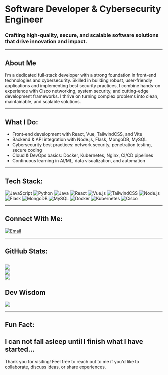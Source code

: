 # Software Developer & Cybersecurity Engineer

### Crafting high-quality, secure, and scalable software solutions that drive innovation and impact.

---

## About Me  
I’m a dedicated full-stack developer with a strong foundation in front-end technologies and cybersecurity. Skilled in building robust, user-friendly applications and implementing best security practices, I combine hands-on experience with Cisco networking, system security, and cutting-edge development frameworks. I thrive on turning complex problems into clean, maintainable, and scalable solutions.

---

## What I Do:  
- Front-end development with React, Vue, TailwindCSS, and Vite  
- Backend & API integration with Node.js, Flask, MongoDB, MySQL  
- Cybersecurity best practices: network security, penetration testing, secure coding  
- Cloud & DevOps basics: Docker, Kubernetes, Nginx, CI/CD pipelines  
- Continuous learning in AI/ML, data visualization, and automation  

---

## Tech Stack:  
![JavaScript](https://img.shields.io/badge/javascript-%23323330.svg?style=flat&logo=javascript&logoColor=%23F7DF1E)  ![Python](https://img.shields.io/badge/python-3670A0?style=flat&logo=python&logoColor=ffdd54)  ![Java](https://img.shields.io/badge/java-%23ED8B00.svg?style=flat&logo=openjdk&logoColor=white)  ![React](https://img.shields.io/badge/react-%2320232a.svg?style=flat&logo=react&logoColor=%2361DAFB)  ![Vue.js](https://img.shields.io/badge/vue.js-%2335495e.svg?style=flat&logo=vuedotjs&logoColor=%234FC08D)  ![TailwindCSS](https://img.shields.io/badge/tailwindcss-%2338B2AC.svg?style=flat&logo=tailwind-css&logoColor=white)  ![Node.js](https://img.shields.io/badge/node.js-6DA55F?style=flat&logo=node.js&logoColor=white)  ![Flask](https://img.shields.io/badge/flask-%23000.svg?style=flat&logo=flask&logoColor=white)  ![MongoDB](https://img.shields.io/badge/mongodb-%234ea94b.svg?style=flat&logo=mongodb&logoColor=white)  ![MySQL](https://img.shields.io/badge/mysql-4479A1.svg?style=flat&logo=mysql&logoColor=white)  ![Docker](https://img.shields.io/badge/docker-%230db7ed.svg?style=flat&logo=docker&logoColor=white)  ![Kubernetes](https://img.shields.io/badge/kubernetes-%23326ce5.svg?style=flat&logo=kubernetes&logoColor=white)  ![Cisco](https://img.shields.io/badge/cisco-%23049fd9.svg?style=flat&logo=cisco&logoColor=black)  

---

## Connect With Me:  
[![Email](https://img.shields.io/badge/Email-D14836?logo=gmail&logoColor=white)](mailto:yermekbayevbakdaulet25@gmail.com)  

---

## GitHub Stats:  
![](https://github-readme-stats.vercel.app/api?username=inf1nityvv&theme=gruvbox&hide_border=false&include_all_commits=false&count_private=false)<br/>
![](https://nirzak-streak-stats.vercel.app/?user=inf1nityvv&theme=gruvbox&hide_border=false)<br/>
![](https://github-readme-stats.vercel.app/api/top-langs/?username=inf1nityvv&theme=gruvbox&hide_border=false&include_all_commits=false&count_private=false&layout=compact)
---

## Dev Wisdom 
![](https://quotes-github-readme.vercel.app/api?type=horizontal&theme=gruvbox)

---

## Fun Fact:  
I can not fall asleep until I finish what I have started...
---

Thank you for visiting! Feel free to reach out to me if you'd like to collaborate, discuss ideas, or share experiences.
